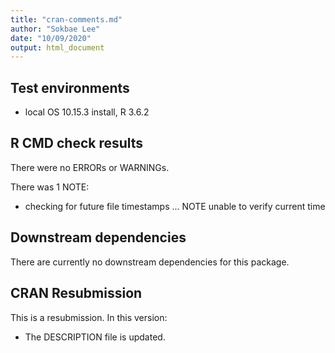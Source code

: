 ```yaml
---
title: "cran-comments.md"
author: "Sokbae Lee"
date: "10/09/2020"
output: html_document
---
```


## Test environments
* local OS 10.15.3 install, R 3.6.2

## R CMD check results
There were no ERRORs or WARNINGs. 

There was 1 NOTE:

* checking for future file timestamps ... NOTE
  unable to verify current time

## Downstream dependencies
There are currently no downstream dependencies for this package.

## CRAN Resubmission
This is a resubmission. In this version:

* The DESCRIPTION file is updated.
